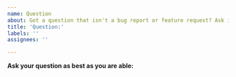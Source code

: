 ```yaml
---
name: Question
about: Got a question that isn't a bug report or feature request? Ask it here.
title: 'Question:'
labels: ''
assignees: ''

---
```


**Ask your question as best as you are able:**
